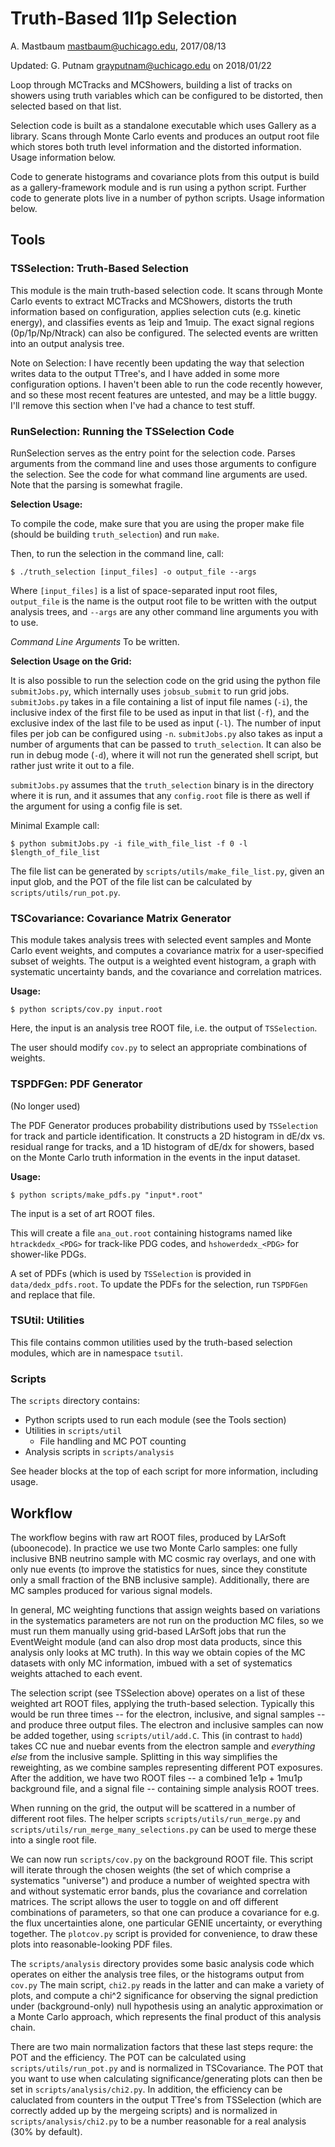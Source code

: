 Truth-Based 1l1p Selection
==========================
A. Mastbaum <mastbaum@uchicago.edu>, 2017/08/13

Updated: G. Putnam <grayputnam@uchicago.edu> on 2018/01/22

Loop through MCTracks and MCShowers, building a list of tracks on
showers using truth variables which can be configured to be distorted,
then selected based on that list.  

Selection code is built as a standalone executable which uses Gallery as
a library. Scans through Monte Carlo events and produces an output root
file which stores both truth level information and the distorted
information. Usage information below.

Code to generate histograms and covariance plots from this output is
build as a gallery-framework module and is run using a python script.
Further code to generate plots live in a number of python scripts. Usage
information below.

Tools
-----
### TSSelection: Truth-Based Selection ###
This module is the main truth-based selection code. It scans through Monte
Carlo events to extract MCTracks and MCShowers, distorts the truth
information based on configuration, applies selection cuts 
(e.g. kinetic energy), and classifies events as 1eip and 1muip. 
The exact signal regions (0p/1p/Np/Ntrack) can also be configured.
The selected events are written into an output analysis tree.

Note on Selection: I have recently been updating the way that selection
writes data to the output TTree's, and I have added in some more
configuration options. I haven't been able to run the code recently
however, and so these most recent features are untested, and may be a
little buggy. I'll remove this section when I've had a chance to test
stuff.

### RunSelection: Running the TSSelection Code ###

RunSelection serves as the entry point for the selection code. Parses
arguments from the command line and uses those arguments to configure
the selection. See the code for what command line arguments are used.
Note that the parsing is somewhat fragile.

**Selection Usage:**

To compile the code, make sure that you are using the proper make file
(should be building `truth_selection`) and run `make`.

Then, to run the selection in the command line, call:

    $ ./truth_selection [input_files] -o output_file --args

Where `[input_files]` is a list of space-separated input root files,
`output_file` is the name is the output root file to be written with the
output analysis trees, and `--args` are any other command line 
arguments you with to use.

*Command Line Arguments*
To be written.

**Selection Usage on the Grid:**

It is also possible to run the selection code on the grid using the
python file `submitJobs.py`, which internally uses `jobsub_submit` to
run grid jobs. `submitJobs.py` takes in a file containing a list of 
input file names (`-i`), the inclusive index of the first file to be 
used as input in that list (`-f`), and the exclusive index of the last 
file to be used as input (`-l`). The number of input files per job can
be configured using `-n`. `submitJobs.py` also takes as input a
number of arguments that can be passed to `truth_selection`. It can also
be run in debug mode (`-d`), where it will not run the generated shell
script, but rather just write it out to a file.

`submitJobs.py` assumes that the `truth_selection` binary is in the
directory where it is run, and it assumes that any `config.root` file is
there as well if the argument for using a config file is set.

Minimal Example call:

    $ python submitJobs.py -i file_with_file_list -f 0 -l $length_of_file_list

The file list can be generated by `scripts/utils/make_file_list.py`,
given an input glob, and the POT of the file list can be calculated by
`scripts/utils/run_pot.py`. 

### TSCovariance: Covariance Matrix Generator ###
This module takes analysis trees with selected event samples and Monte Carlo
event weights, and computes a covariance matrix for a user-specified subset
of weights. The output is a weighted event histogram, a graph with systematic
uncertainty bands, and the covariance and correlation matrices.

**Usage:**

    $ python scripts/cov.py input.root

Here, the input is an analysis tree ROOT file, i.e. the output of
`TSSelection`.

The user should modify `cov.py` to select an appropriate combinations of
weights.



### TSPDFGen: PDF Generator ###

(No longer used)

The PDF Generator produces probability distributions used by `TSSelection` for
track and particle identification. It constructs a 2D histogram in dE/dx vs.
residual range for tracks, and a 1D histogram of dE/dx for showers, based on
the Monte Carlo truth information in the events in the input dataset.

**Usage:**

    $ python scripts/make_pdfs.py "input*.root"

The input is a set of art ROOT files.

This will create a file `ana_out.root` containing histograms named like
`htrackdedx_<PDG>` for track-like PDG codes, and `hshowerdedx_<PDG>` for
shower-like PDGs.

A set of PDFs (which is used by `TSSelection` is provided in
`data/dedx_pdfs.root`. To update the PDFs for the selection, run `TSPDFGen`
and replace that file.

### TSUtil: Utilities ###
This file contains common utilities used by the truth-based selection modules,
which are in namespace `tsutil`.

### Scripts ###
The `scripts` directory contains:

* Python scripts used to run each module (see the Tools section)
* Utilities in `scripts/util`
  * File handling and MC POT counting
* Analysis scripts in `scripts/analysis`

See header blocks at the top of each script for more information, including
usage.

Workflow
--------
The workflow begins with raw art ROOT files, produced by LArSoft (uboonecode).
In practice we use two Monte Carlo samples: one fully inclusive BNB neutrino
sample with MC cosmic ray overlays, and one with only nue events (to
improve the statistics for nues, since they constitute only a small fraction
of the BNB inclusive sample). Additionally, there are MC samples produced for
various signal models.

In general, MC weighting functions that assign weights based on variations in
the systematics parameters are not run on the production MC files, so we
must run them manually using grid-based LArSoft jobs that run the EventWeight
module (and can also drop most data products, since this analysis only looks
at MC truth). In this way we obtain copies of the MC datasets with only MC
information, imbued with a set of systematics weights attached to each event.

The selection script (see TSSelection above) operates on a list of these
weighted art ROOT files, applying the truth-based selection. Typically this
would be run three times -- for the electron, inclusive, and signal samples --
and produce three output files. The electron and inclusive samples can now be
added together, using `scripts/util/add.C`. This (in contrast to `hadd`) takes
CC nue and nuebar events from the electron sample and *everything else* from
the inclusive sample. Splitting in this way simplifies the reweighting, as
we combine samples representing different POT exposures. After the addition,
we have two ROOT files -- a combined 1e1p + 1mu1p background file, and a signal
file -- containing simple analysis ROOT trees.

When running on the grid, the output will be scattered in a number of
different root files. The helper scripts `scripts/utils/run_merge.py`
and `scripts/utils/run_merge_many_selections.py` can be used to merge
these into a single root file.

We can now run `scripts/cov.py` on the background ROOT file. This script will
iterate through the chosen weights (the set of which comprise a systematics
"universe") and produce a number of weighted spectra with and without
systematic error bands, plus the covariance and correlation matrices. The
script allows the user to toggle on and off different combinations of
parameters, so that one can produce a covariance for e.g. the flux
uncertainties alone, one particular GENIE uncertainty, or everything together.
The `plotcov.py` script is provided for convenience, to draw these plots into
reasonable-looking PDF files.

The `scripts/analysis` directory provides some basic analysis code which
operates on either the analysis tree files, or the histograms output from
`cov.py` The main script, `chi2.py` reads in the latter and can make a
variety of plots, and compute a chi^2 significance for observing the signal
prediction under (background-only) null hypothesis using an analytic
approximation or a Monte Carlo approach, which represents the final product
of this analysis chain.

There are two main normalization factors that these last steps requre:
the POT and the efficiency. The POT can be calculated using
`scripts/utils/run_pot.py` and is normalized in TSCovariance. The POT 
that you want to use when calculating significance/generating plots 
can then be set in `scripts/analysis/chi2.py`. In addition, the efficiency 
can be caluclated from counters in the output TTree's from TSSelection 
(which are correctly added up by the mergeing scripts) and is normalized 
in `scripts/analysis/chi2.py` to be a number reasonable for a real analysis
(30% by default).
